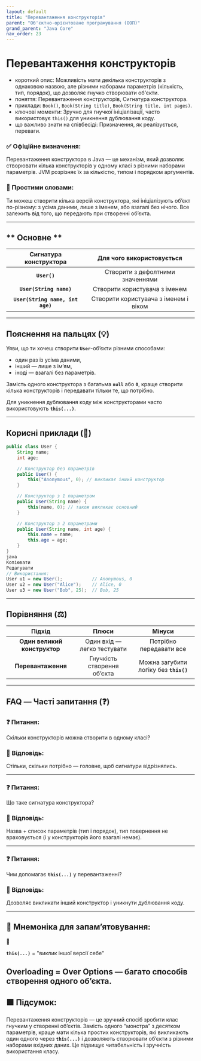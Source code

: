 ```yaml
---
layout: default
title: "Перевантаження конструкторів"
parent: "Об'єктно-орієнтоване програмування (ООП)"
grand_parent: "Java Core"
nav_order: 23
---
```


# Перевантаження конструкторів

*   короткий опис: Можливість мати декілька конструкторів з однаковою назвою, але різними наборами параметрів (кількість, тип, порядок), що дозволяє гнучко створювати об'єкти.
*   поняття: Перевантаження конструкторів, Сигнатура конструктора.
*   приклади: `Book()`, `Book(String title)`, `Book(String title, int pages)`.
*   ключові моменти: Зручно для гнучкої ініціалізації, часто використовує `this()` для уникнення дублювання коду.
*   що важливо знати на співбесіді: Призначення, як реалізується, переваги.


### **✅ Офіційне визначення:**

Перевантаження конструктора в Java — це механізм, який дозволяє створювати кілька конструкторів у одному класі з різними наборами параметрів. JVM розрізняє їх за кількістю, типом і порядком аргументів.

### **🧠 Простими словами:**

Ти можеш створити кілька версій конструктора, які ініціалізують об’єкт по-різному: з усіма даними, лише з іменем, або взагалі без нічого. Все залежить від того, що передають при створенні об’єкта.

---

## ** Основне **


| Сигнатура конструктора | Для чого використовується |
| :---: | :---: |
| **`User()`** | Створити з дефолтними значеннями |
| **`User(String name)`** | Створити користувача з іменем |
| **`User(String name, int age)`** | Створити користувача з іменем і віком |

---

## **Пояснення на пальцях (💡)**

Уяви, що ти хочеш створити **`User`**\-об’єкти різними способами:

* один раз із усіма даними,
* інший — лише з ім’ям,
* іноді — взагалі без параметрів.

Замість одного конструктора з багатьма **`null`** або **`0`**, краще створити кілька конструкторів і передавати тільки те, що потрібно.

Для уникнення дублювання коду між конструкторами часто використовують **`this(...)`**.

---

## **Корисні приклади (🧪)**

```java
public class User {
    String name;
    int age;

    // Конструктор без параметрів
    public User() {
        this("Anonymous", 0); // викликає інший конструктор
    }

    // Конструктор з 1 параметром
    public User(String name) {
        this(name, 0); // також викликає основний
    }

    // Конструктор з 2 параметрами
    public User(String name, int age) {
        this.name = name;
        this.age = age;
    }
}
java
Копіювати
Редагувати
// Використання:
User u1 = new User();           // Anonymous, 0
User u2 = new User("Alice");    // Alice, 0
User u3 = new User("Bob", 25);  // Bob, 25
```

---

## **Порівняння (⚖️)**

| Підхід | Плюси | Мінуси |
| :---: | :---: | :---: |
| **Один великий конструктор** | Один вхід — легко тестувати | Потрібно передавати все |
| **Перевантаження** | Гнучкість створення об’єкта | Можна загубити логіку без **`this()`** |

---

## **FAQ — Часті запитання (❓)**

### **❓ Питання:**

 Скільки конструкторів можна створити в одному класі?  
### **💬 Відповідь:**

 Стільки, скільки потрібно — головне, щоб сигнатури відрізнялись.

---

### **❓ Питання:**

 Що таке сигнатура конструктора?  
### **💬 Відповідь:**

 Назва \+ список параметрів (тип і порядок), тип повернення не враховується (і у конструкторів його взагалі немає).

---

### **❓ Питання:**

 Чим допомагає **`this(...)`** у перевантаженні?  
### **💬 Відповідь:**

 Дозволяє викликати інший конструктор і уникнути дублювання коду.

---

## **🧠 Мнемоніка для запам’ятовування:**

📘

**`this(...)`** \= "виклик іншої версії себе"

Overloading \= Over Options — багато способів створення одного об’єкта.
---

## **🟩 Підсумок:**

Перевантаження конструкторів — це зручний спосіб зробити клас гнучким у створенні об’єктів. Замість одного “монстра” з десятком параметрів, краще мати кілька простих конструкторів, які викликають один одного через **`this(...)`** і дозволяють створювати об’єкти з різними наборами вхідних даних. Це підвищує читабельність і зручність використання класу.